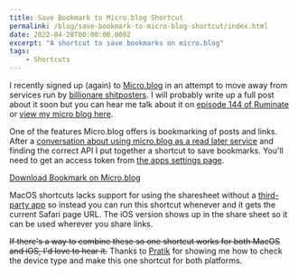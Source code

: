 ```yaml
---
title: Save Bookmark to Micro.blog Shortcut
permalink: /blog/save-bookmark-to-micro-blog-shortcut/index.html
date: 2022-04-28T00:00:00.000Z
excerpt: "A shortcut to save bookmarks on micro.blog"
tags:
    - Shortcuts
---
```


I recently signed up (again) to [Micro.blog](https://micro.blog) in an attempt to move away from services run by [billionare shitposters](https://en.wikipedia.org/wiki/Elon_Musk). I will probably write up a full post about it soon but you can hear me talk about it on [episode 144 of Ruminate](https://ruminatepodcast.com/episodes/144) or [view my micro blog here](https://toot.rknight.me).

One of the features Micro.blog offers is bookmarking of posts and links. After a [conversation about using micro.blog as a read later service](https://micro.blog/rknightuk/12770616) and finding the correct API I put together a shortcut to save bookmarks. You'll need to get an access token from [the apps settings page](https://micro.blog/account/apps).

[Download Bookmark on Micro.blog](https://www.icloud.com/shortcuts/876d4c98272c4deb9f155a656a6929ec)

MacOS shortcuts lacks support for using the sharesheet without a [third-party app](https://apps.apple.com/us/app/sharebot-for-shortcuts/id1597340986?mt=12) so instead you can run this shortcut whenever and it gets the current Safari page URL. The iOS version shows up in the share sheet so it can be used wherever you share links.

~~If there's a way to combine these so one shortcut works for both MacOS and iOS, I'd love to hear it.~~ Thanks to [Pratik](https://micro.blog/pratik/12775485) for showing me how to check the device type and make this one shortcut for both platforms.